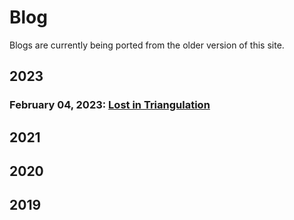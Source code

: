# Blog

Blogs are currently being ported from the older version of this site.

## 2023

### February 04, 2023:    [Lost in Triangulation](Blogs/2023/2023-02-04-lost-triangulation.md)

## 2021

## 2020

## 2019
